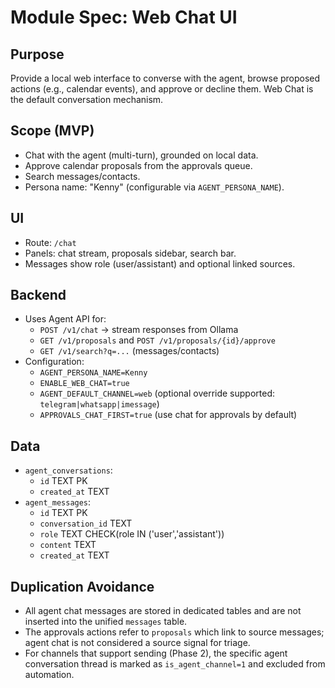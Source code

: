 # Module Spec: Web Chat UI
## Purpose
Provide a local web interface to converse with the agent, browse proposed actions (e.g., calendar events), and approve or decline them. Web Chat is the default conversation mechanism.
## Scope (MVP)
- Chat with the agent (multi-turn), grounded on local data.
- Approve calendar proposals from the approvals queue.
- Search messages/contacts.
- Persona name: "Kenny" (configurable via `AGENT_PERSONA_NAME`).
## UI
- Route: `/chat`
- Panels: chat stream, proposals sidebar, search bar.
- Messages show role (user/assistant) and optional linked sources.
## Backend
- Uses Agent API for:
  - `POST /v1/chat` → stream responses from Ollama
  - `GET /v1/proposals` and `POST /v1/proposals/{id}/approve`
  - `GET /v1/search?q=...` (messages/contacts)
- Configuration:
  - `AGENT_PERSONA_NAME=Kenny`
  - `ENABLE_WEB_CHAT=true`
  - `AGENT_DEFAULT_CHANNEL=web` (optional override supported: `telegram|whatsapp|imessage`)
  - `APPROVALS_CHAT_FIRST=true` (use chat for approvals by default)
## Data
- `agent_conversations`:
  - `id` TEXT PK
  - `created_at` TEXT
- `agent_messages`:
  - `id` TEXT PK
  - `conversation_id` TEXT
  - `role` TEXT CHECK(role IN ('user','assistant'))
  - `content` TEXT
  - `created_at` TEXT
## Duplication Avoidance
- All agent chat messages are stored in dedicated tables and are not inserted into the unified `messages` table.
- The approvals actions refer to `proposals` which link to source messages; agent chat is not considered a source signal for triage.
- For channels that support sending (Phase 2), the specific agent conversation thread is marked as `is_agent_channel=1` and excluded from automation.
